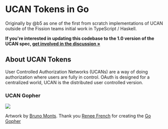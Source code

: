 # UCAN Tokens in Go

Originally by @b5 as one of the first from scratch implementations of UCAN outside of the Fission teams initial work in TypeScript / Haskell.

**If you're interested in updating this codebase to the 1.0 version of the UCAN spec, [get involved in the discussion »](https://github.com/orgs/ucan-wg/discussions/163)**

## About UCAN Tokens

User Controlled Authorization Networks (UCANs) are a way of doing authorization where users are fully in control. OAuth is designed for a centralized world, UCAN is the distributed user controlled version.

### UCAN Gopher

![](https://ipfs.runfission.com/ipfs/QmRFXjMjVNwnYki8jGwFBh3zcY5m7zo5oAcNoyS1PSgzAY/ucan-gopher.png)

Artwork by [Bruno Monts](https://www.instagram.com/bruno_monts). Thank you [Renee French](http://reneefrench.blogspot.com/) for creating the [Go Gopher](https://blog.golang.org/gopher)
